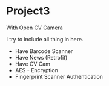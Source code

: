 # Project3
With Open CV Camera

I try to include all thing in here.
- Have Barcode Scanner
- Have News (Retrofit)
- Have CV Cam
- AES - Encryption
- Fingerprint Scanner Authentication

